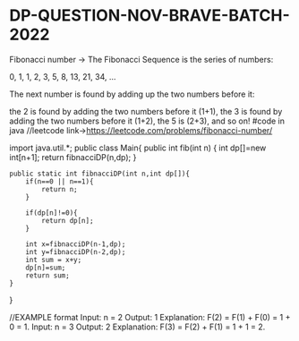 # DP-QUESTION-NOV-BRAVE-BATCH-2022

Fibonacci number -> The Fibonacci Sequence is the series of numbers:

0, 1, 1, 2, 3, 5, 8, 13, 21, 34, ...

The next number is found by adding up the two numbers before it:

the 2 is found by adding the two numbers before it (1+1),
the 3 is found by adding the two numbers before it (1+2),
the 5 is (2+3),
and so on!
#code in java
//leetcode link->https://leetcode.com/problems/fibonacci-number/

import java.util.*;
public class Main{
    public int fib(int n) {
        int dp[]=new int[n+1];
        return fibnacciDP(n,dp);
    }
    
    public static int fibnacciDP(int n,int dp[]){
        if(n==0 || n==1){
            return n;
        }
        
        if(dp[n]!=0){
            return dp[n];
        }
        
        int x=fibnacciDP(n-1,dp);
        int y=fibnacciDP(n-2,dp);
        int sum = x+y;
        dp[n]=sum;
        return sum;
    }
}

//EXAMPLE format
Input: n = 2
Output: 1
Explanation: F(2) = F(1) + F(0) = 1 + 0 = 1.
Input: n = 3
Output: 2
Explanation: F(3) = F(2) + F(1) = 1 + 1 = 2.
